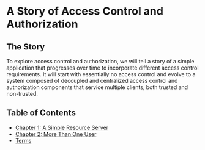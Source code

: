 # A Story of  Access Control and Authorization

## The Story

To explore access control and authorization, we will tell a story of a simple application that progresses over time to incorporate different access control requirements. It will start with essentially no access control and evolve to a system composed of decoupled and centralized access control and authorization components that service multiple clients, both trusted and non-trusted.

## Table of Contents

* [Chapter 1: A Simple Resource Server](./01-a-simple-resource-server)
* [Chapter 2: More Than One User](./02-more-than-one-user)
* [Terms](./terms.md)
